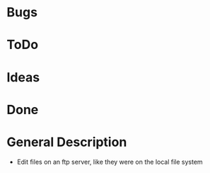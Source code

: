 ﻿# Bugs

# ToDo

# Ideas

# Done

# General Description
* Edit files on an ftp server, like they were on the local file system